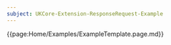 ```yaml
---
subject: UKCore-Extension-ResponseRequest-Example
---
```

{{page:Home/Examples/ExampleTemplate.page.md}}
